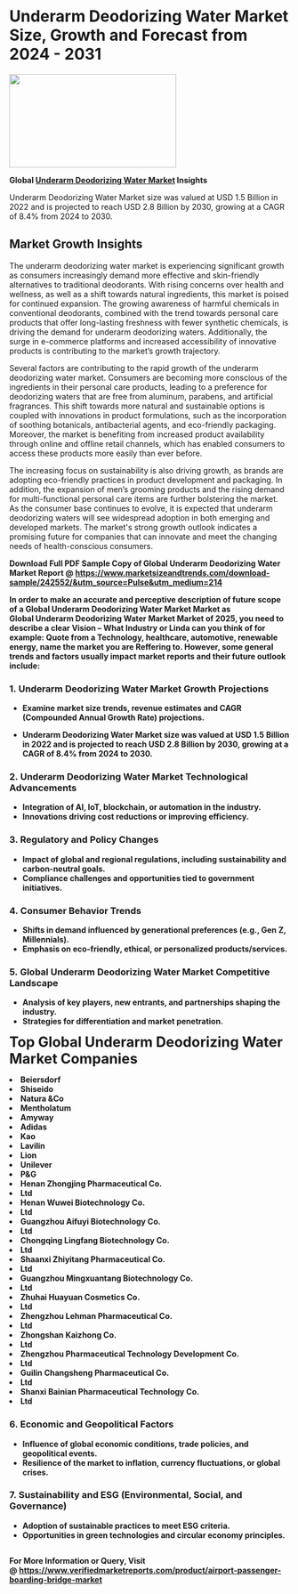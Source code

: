 <H1>Underarm Deodorizing Water Market Size, Growth and Forecast from 2024 - 2031</H1><img class="aligncenter size-medium wp-image-584254" src="https://thirdeyenews.in/wp-content/uploads/2024/09/Global-Market-Research-300x168.jpeg" alt="" width="300" height="168" /><p><strong>Global&nbsp;<a href="https://www.marketsizeandtrends.com/download-sample/242552/&amp;utm_source=Pulse&amp;utm_medium=214">Underarm Deodorizing Water Market</a> Insights</strong></p><p>Underarm Deodorizing Water Market size was valued at USD 1.5 Billion in 2022 and is projected to reach USD 2.8 Billion by 2030, growing at a CAGR of 8.4% from 2024 to 2030.</p><p><h2>Market Growth Insights</h2> <p>The underarm deodorizing water market is experiencing significant growth as consumers increasingly demand more effective and skin-friendly alternatives to traditional deodorants. With rising concerns over health and wellness, as well as a shift towards natural ingredients, this market is poised for continued expansion. The growing awareness of harmful chemicals in conventional deodorants, combined with the trend towards personal care products that offer long-lasting freshness with fewer synthetic chemicals, is driving the demand for underarm deodorizing waters. Additionally, the surge in e-commerce platforms and increased accessibility of innovative products is contributing to the market’s growth trajectory.</p> <p><strong></strong></p> <p>Several factors are contributing to the rapid growth of the underarm deodorizing water market. Consumers are becoming more conscious of the ingredients in their personal care products, leading to a preference for deodorizing waters that are free from aluminum, parabens, and artificial fragrances. This shift towards more natural and sustainable options is coupled with innovations in product formulations, such as the incorporation of soothing botanicals, antibacterial agents, and eco-friendly packaging. Moreover, the market is benefiting from increased product availability through online and offline retail channels, which has enabled consumers to access these products more easily than ever before.</p> <p>The increasing focus on sustainability is also driving growth, as brands are adopting eco-friendly practices in product development and packaging. In addition, the expansion of men’s grooming products and the rising demand for multi-functional personal care items are further bolstering the market. As the consumer base continues to evolve, it is expected that underarm deodorizing waters will see widespread adoption in both emerging and developed markets. The market's strong growth outlook indicates a promising future for companies that can innovate and meet the changing needs of health-conscious consumers.</p> <p><strong></p><p><span class=""><strong>Download Full PDF Sample Copy of Global Underarm Deodorizing Water Market Report</strong> @ <a href="https://www.marketsizeandtrends.com/download-sample/242552/&amp;utm_source=Pulse&amp;utm_medium=214" target="_blank">https://www.marketsizeandtrends.com/download-sample/242552/&amp;utm_source=Pulse&amp;utm_medium=214</a></span></p><p>In order to make an accurate and perceptive description of future scope of a Global&nbsp;Underarm Deodorizing Water Market Market as Global&nbsp;Underarm Deodorizing Water Market Market of 2025, you need to describe a clear Vision &ndash; What Industry or Linda can you think of for example: Quote from a Technology, healthcare, automotive, renewable energy, name the market you are Reffering to. However, some general trends and factors usually impact market reports and their future outlook include:</p><h3>1.&nbsp;<strong>Underarm Deodorizing Water Market Growth Projections</strong></h3><ul><li>Examine market size trends, revenue estimates and CAGR (Compounded Annual Growth Rate) projections.</li><li><p>Underarm Deodorizing Water Market size was valued at USD 1.5 Billion in 2022 and is projected to reach USD 2.8 Billion by 2030, growing at a CAGR of 8.4% from 2024 to 2030.</p></li></ul><h3>2.&nbsp;<strong>Underarm Deodorizing Water Market Technological Advancements</strong></h3><ul><li>Integration of AI, IoT, blockchain, or automation in the industry.</li><li>Innovations driving cost reductions or improving efficiency.</li></ul><h3>3.&nbsp;<strong>Regulatory and Policy Changes</strong></h3><ul><li>Impact of global and regional regulations, including sustainability and carbon-neutral goals.</li><li>Compliance challenges and opportunities tied to government initiatives.</li></ul><h3>4.&nbsp;<strong>Consumer Behavior Trends</strong></h3><ul><li>Shifts in demand influenced by generational preferences (e.g., Gen Z, Millennials).</li><li>Emphasis on eco-friendly, ethical, or personalized products/services.</li></ul><h3>5.&nbsp;<strong>Global Underarm Deodorizing Water Market Competitive Landscape</strong></h3><ul><li>Analysis of key players, new entrants, and partnerships shaping the industry.</li><li>Strategies for differentiation and market penetration.</li></ul><p data-pm-slice="1 1 []"><span style="color: inherit; font-family: inherit; font-size: 25px;">Top Global Underarm Deodorizing Water Market Companies</span></p><div class="" data-test-id=""><p><li>Beiersdorf</li><li> Shiseido</li><li> Natura &Co</li><li> Mentholatum</li><li> Amyway</li><li> Adidas</li><li> Kao</li><li> Lavilin</li><li> Lion</li><li> Unilever</li><li> P&G</li><li> Henan Zhongjing Pharmaceutical Co.</li><li> Ltd</li><li> Henan Wuwei Biotechnology Co.</li><li> Ltd</li><li> Guangzhou Aifuyi Biotechnology Co.</li><li> Ltd</li><li> Chongqing Lingfang Biotechnology Co.</li><li> Ltd</li><li> Shaanxi Zhiyitang Pharmaceutical Co.</li><li> Ltd</li><li> Guangzhou Mingxuantang Biotechnology Co.</li><li> Ltd</li><li> Zhuhai Huayuan Cosmetics Co.</li><li> Ltd</li><li> Zhengzhou Lehman Pharmaceutical Co.</li><li> Ltd</li><li> Zhongshan Kaizhong Co.</li><li> Ltd</li><li> Zhengzhou Pharmaceutical Technology Development Co.</li><li> Ltd</li><li> Guilin Changsheng Pharmaceutical Co.</li><li> Ltd</li><li> Shanxi Bainian Pharmaceutical Technology Co.</li><li> Ltd</li></p></div><h3>6.&nbsp;<strong>Economic and Geopolitical Factors</strong></h3><ul><li>Influence of global economic conditions, trade policies, and geopolitical events.</li><li>Resilience of the market to inflation, currency fluctuations, or global crises.</li></ul><h3>7.&nbsp;<strong>Sustainability and ESG (Environmental, Social, and Governance)</strong></h3><ul><li>Adoption of sustainable practices to meet ESG criteria.</li><li>Opportunities in green technologies and circular economy principles.</li></ul><h2><strong style="font-size: 14px;">For More Information or Query, Visit @&nbsp;</strong><a style="background-color: #ffffff; font-size: 14px;" href="https://www.marketsizeandtrends.com/report/underarm-deodorizing-water-market/" target="_blank">https://www.verifiedmarketreports.com/product/airport-passenger-boarding-bridge-market</a></h2>
